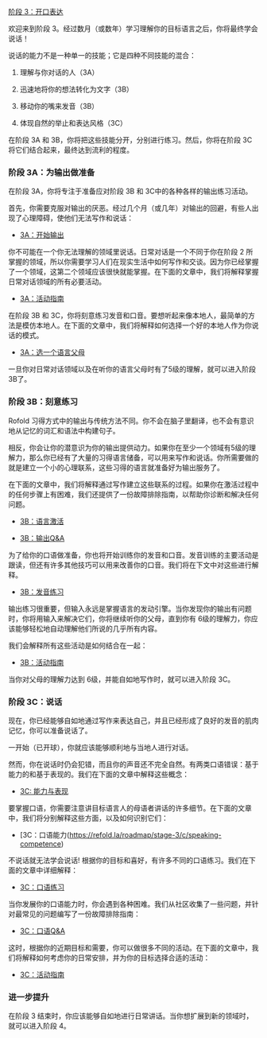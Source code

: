 [阶段 3：开口表达](https://refold.la/roadmap/stage-3/overview)

欢迎来到阶段 3。经过数月（或数年）学习理解你的目标语言之后，你将最终学会说话！

说话的能力不是一种单一的技能；它是四种不同技能的混合：

1. 理解与你对话的人（3A）

2. 迅速地将你的想法转化为文字（3B）

3. 移动你的嘴来发音（3B）

4. 体现自然的举止和表达风格（3C）

在阶段 3A 和 3B，你将把这些技能分开，分别进行练习。然后，你将在阶段 3C 将它们结合起来，最终达到流利的程度。

### 阶段 3A：为输出做准备

在阶段 3A，你将专注于准备应对阶段 3B 和 3C中的各种各样的输出练习活动。

首先，你需要克服对输出的厌恶。经过几个月（或几年）对输出的回避，有些人出现了心理障碍，使他们无法写作和说话：

- [3A：开始输出](https://refold.la/roadmap/stage-3/a/starting-output)

你不可能在一个你无法理解的领域里说话。日常对话是一个不同于你在阶段 2 所掌握的领域，所以你需要学习人们在现实生活中如何写作和交谈。因为你已经掌握了一个领域，这第二个领域应该很快就能掌握。在下面的文章中，我们将解释掌握日常对话领域的所有必要活动。

- [3A：活动指南](https://refold.la/roadmap/stage-3/a/activity-guide)

在阶段 3B 和 3C，你将刻意练习发音和口音。要想听起来像本地人，最简单的方法是模仿本地人。在下面的文章中，我们将解释如何选择一个好的本地人作为你说话的模式。

- [3A：选一个语言父母](https://refold.la/roadmap/stage-3/a/adopt-a-parent)

一旦你对日常对话领域以及在听你的语言父母时有了5级的理解，就可以进入阶段 3B了。

### 阶段 3B：刻意练习

Rofold 习得方式中的输出与传统方法不同。你不会在脑子里翻译，也不会有意识地从记忆的词汇和语法中构建句子。

相反，你会让你的潜意识为你的输出提供动力。如果你在至少一个领域有5级的理解力，那么你已经有了大量的习得语言储备，可以用来写作和说话。你所需要做的就是建立一个小的心理联系，这些习得的语言就准备好为输出服务了。

在下面的文章中，我们将解释通过写作建立这些联系的过程。如果你在激活过程中的任何步骤上有困难，我们还提供了一份故障排除指南，以帮助你诊断和解决任何问题。

- [3B：语言激活](https://refold.la/roadmap/stage-3/b/language-activation)

- [3B：输出Q&A](https://refold.la/roadmap/stage-3/b/output-troubleshooting)

为了给你的口语做准备，你也将开始训练你的发音和口音。发音训练的主要活动是跟读，但还有许多其他技巧可以用来改善你的口音。我们将在下文中对这些进行解释。

- [3B：发音练习](https://refold.la/roadmap/stage-3/b/pronunciation-training)

输出练习很重要，但输入永远是掌握语言的发动引擎。当你发现你的输出有问题时，你将用输入来解决它们，你将继续听你的父母，直到你有 6级的理解力，你应该能够轻松地自动理解他们所说的几乎所有内容。

我们会解释所有这些活动是如何结合在一起：

- [3B：活动指南](https://refold.la/roadmap/stage-3/b/activity-guide)

当你对父母的理解力达到 6级，并能自如地写作时，就可以进入阶段 3C。

### 阶段 3C：说话

现在，你已经能够自如地通过写作来表达自己，并且已经形成了良好的发音的肌肉记忆，你可以准备说话了。

一开始（已开球），你就应该能够顺利地与当地人进行对话。

然而，你在说话时仍会犯错，而且你的声音还不完全自然。有两类口语错误：基于能力的和基于表现的。我们在下面的文章中解释这些概念：

- [3C: 能力与表现](https://refold.la/roadmap/stage-3/c/competence-vs-performance)

要掌握口语，你需要注意讲目标语言人的母语者讲话的许多细节。在下面的文章中，我们将分别解释这些方面，以及如何识别它们：

- [3C：口语能力(https://refold.la/roadmap/stage-3/c/speaking-competence)

不说话就无法学会说话! 根据你的目标和喜好，有许多不同的口语练习。我们在下面的文章中详细解释：

- [3C：口语练习](https://refold.la/roadmap/stage-3/c/speaking-practice)

当你发展你的口语能力时，你会遇到各种困难。我们从社区收集了一些问题，并针对最常见的问题编写了一份故障排除指南：

- [3C：口语Q&A](https://refold.la/roadmap/stage-3/c/speaking-troubleshooting)

这时，根据你的近期目标和需要，你可以做很多不同的活动。在下面的文章中，我们将解释如何考虑你的日常安排，并为你的目标选择合适的活动：

- [3C：活动指南](https://refold.la/roadmap/stage-3/c/activity-guide)

### 进一步提升

在阶段 3 结束时，你应该能够自如地进行日常讲话。当你想扩展到新的领域时，就可以进入阶段 4。